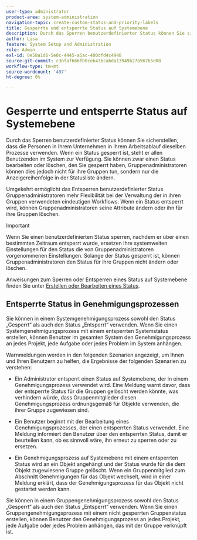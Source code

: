 ```yaml
---
user-type: administrator
product-area: system-administration
navigation-topic: create-custom-status-and-priority-labels
title: Gesperrte und entsperrte Status auf Systemebene
description: Durch das Sperren benutzerdefinierter Status können Sie sicherstellen, dass die Personen in Ihrem Unternehmen in ihrem Arbeitsablauf dieselben Prozesse verwenden. Wenn ein Status gesperrt ist, steht er allen Benutzenden im System zur Verfügung. Sie können sie zwar bearbeiten oder löschen, Gruppenadministratoren können dies jedoch nicht für ihre Gruppen tun. Umgekehrt ermöglicht das Entsperren benutzerdefinierter Status Gruppenadministratoren mehr Flexibilität bei der Verwaltung der in ihren Gruppen verwendeten eindeutigen Workflows. Sie können die Attribute eines entsperrten Status ändern oder ihn für ihre Gruppen löschen.
author: Lisa
feature: System Setup and Administration
role: Admin
exl-id: 0e58a1d6-5e0c-4445-a5ac-400dfd4c4948
source-git-commit: c3bfaf666fb0ceb43bcabda13949b27b567b5d08
workflow-type: tm+mt
source-wordcount: '497'
ht-degree: 0%

---
```


# Gesperrte und entsperrte Status auf Systemebene

Durch das Sperren benutzerdefinierter Status können Sie sicherstellen, dass die Personen in Ihrem Unternehmen in ihrem Arbeitsablauf dieselben Prozesse verwenden. Wenn ein Status gesperrt ist, steht er allen Benutzenden im System zur Verfügung. Sie können zwar einen Status bearbeiten oder löschen, den Sie gesperrt haben, Gruppenadministratoren können dies jedoch nicht für ihre Gruppen tun, sondern nur die Anzeigereihenfolge in der Statusliste ändern.

Umgekehrt ermöglicht das Entsperren benutzerdefinierter Status Gruppenadministratoren mehr Flexibilität bei der Verwaltung der in ihren Gruppen verwendeten eindeutigen Workflows. Wenn ein Status entsperrt wird, können Gruppenadministratoren seine Attribute ändern oder ihn für ihre Gruppen löschen.

>[!IMPORTANT]
>
>Wenn Sie einen benutzerdefinierten Status sperren, nachdem er über einen bestimmten Zeitraum entsperrt wurde, ersetzen Ihre systemweiten Einstellungen für den Status die von Gruppenadministratoren vorgenommenen Einstellungen. Solange der Status gesperrt ist, können Gruppenadministratoren den Status für ihre Gruppen nicht ändern oder löschen.

Anweisungen zum Sperren oder Entsperren eines Status auf Systemebene finden Sie unter [Erstellen oder Bearbeiten eines Status](../../../administration-and-setup/customize-workfront/creating-custom-status-and-priority-labels/create-or-edit-a-status.md).

## Entsperrte Status in Genehmigungsprozessen

Sie können in einem Systemgenehmigungsprozess sowohl den Status „Gesperrt“ als auch den Status „Entsperrt“ verwenden. Wenn Sie einen Systemgenehmigungsprozess mit einem entsperrten Systemstatus erstellen, können Benutzer im gesamten System den Genehmigungsprozess an jedes Projekt, jede Aufgabe oder jedes Problem im System anhängen.

Warnmeldungen werden in den folgenden Szenarien angezeigt, um Ihnen und Ihren Benutzern zu helfen, die Ergebnisse der folgenden Szenarien zu verstehen:

* Ein Administrator entsperrt einen Status auf Systemebene, der in einem Genehmigungsprozess verwendet wird. Eine Meldung warnt davor, dass der entsperrte Status für die Gruppen gelöscht werden könnte, was verhindern würde, dass Gruppenmitglieder diesen Genehmigungsprozess ordnungsgemäß für Objekte verwenden, die ihrer Gruppe zugewiesen sind.

* Ein Benutzer beginnt mit der Bearbeitung eines Genehmigungsprozesses, der einen entsperrten Status verwendet. Eine Meldung informiert den Benutzer über den entsperrten Status, damit er beurteilen kann, ob es sinnvoll wäre, ihn erneut zu sperren oder zu ersetzen.

* Ein Genehmigungsprozess auf Systemebene mit einem entsperrten Status wird an ein Objekt angehängt und der Status wurde für die dem Objekt zugewiesene Gruppe gelöscht. Wenn ein Gruppenmitglied zum Abschnitt Genehmigungen für das Objekt wechselt, wird in einer Meldung erklärt, dass der Genehmigungsprozess für das Objekt nicht gestartet werden kann.

Sie können in einem Gruppengenehmigungsprozess sowohl den Status „Gesperrt“ als auch den Status „Entsperrt“ verwenden. Wenn Sie einen Gruppengenehmigungsprozess mit einem nicht gesperrten Gruppenstatus erstellen, können Benutzer den Genehmigungsprozess an jedes Projekt, jede Aufgabe oder jedes Problem anhängen, das mit der Gruppe verknüpft ist.